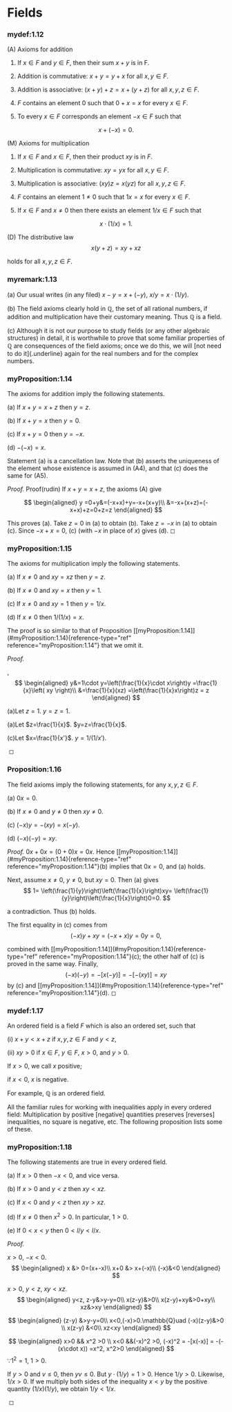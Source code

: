 # Fields


### mydef:1.12 


\(A\) Axioms for addition

1.  If $x\in F$ and $y \in F$, then their sum $x + y$ is in F.

2.  Addition is commutative: $x + y=y+ x$ for all $x, y \in F$.

3.  Addition is associative: $(x+ y)+z = x + (y+ z)$ for all
    $x, y, z \in F$.

4.  $F$ contains an element $0$ such that $0 + x = x$ for every
    $x \in F$.

5.  To every $x\in F$ corresponds an element $-x\in F$ such that


$$
x+(-x)=0.
$$


\(M\) Axioms for multiplication

1.  If $x\in F$ and $x\in F$, then their product $xy$ is in $F$.

2.  Multiplication is commutative: $xy = yx$ for all $x, y \in  F$.

3.  Multiplication is associative: $(xy)z = x(yz)$ for all
    $x, y, z \in  F$.

4.  $F$ contains an element $1 \neq 0$ such that $1x = x$ for every
    $x \in F$.

5.  If $x \in F$ and $x \neq 0$ then there exists an element $1/x \in F$
    such that


$$
x\cdot(1/x)=1.
$$


\(D\) The distributive law 
$$
x(y+z)=xy+ xz
$$


holds for all $x, y, z \in F$.



### myremark:1.13 


(a) Our usual writes (in any filed) $x-y = x+(-y)$, $x/y=x\cdot (1/y)$.

(b) The field axioms clearly hold in $\mathbb{Q}$, the set of all rational
    numbers, if addition and multiplication have their customary
    meaning. Thus $\mathbb{Q}$ is a field.

(c) Although it is not our purpose to study fields (or any other
    algebraic structures) in detail, it is worthwhile to prove that some
    familiar properties of $\mathbb{Q}$ are consequences of the field axioms;
    once we do this, we will [not need to do it]{.underline} again for
    the real numbers and for the complex numbers.



### myProposition:1.14 
 The axioms for
addition imply the following statements.

(a) If $x+y=x+z$ then $y=z$.

(b) If $x+y=x$ then $y=0$.

(c) If $x+y=0$ then $y= -x$.

(d) $-(-x)=x$.


Statement (a) is a cancellation law. Note that (b) asserts the
uniqueness of the element whose existence is assumed in (A4), and that
(c) does the same for (A5).


*Proof.* Proof(rudin) If $x + y =x + z$, the axioms (A) give

$$
\begin{aligned}
        y =0+y&=(-x+x)+y=-x+(x+y)\\ 
        &=-x+(x+z)=(-x+x)+z=0+z=z
    \end{aligned}
$$


This proves (a). Take $z = 0$ in (a) to obtain (b). Take $z= -x$ in (a)
to obtain (c). Since $-x + x = 0$, (c) (with $-x$ in place of $x$) gives
(d). ◻



### myProposition:1.15 
 The axioms for
multiplication imply the following statements.

(a) If $x\neq0$ and $xy=xz$ then $y=z$.

(b) If $x\neq0$ and $xy=x$ then $y=1$.

(c) If $x\neq0$ and $xy=1$ then $y=1/x$.

(d) If $x\neq0$ then $1/(1/x) = x$.


The proof is so similar to that of Proposition
\[\[myProposition:1.14\]](#myProposition:1.14){reference-type="ref"
reference="myProposition:1.14"} that we omit it.


*Proof.*


, 
$$
\begin{aligned}
            y&=1\cdot y=\left(\frac{1}{x}\cdot x\right)y =\frac{1}{x}\left( xy \right)\\ 
            &=\frac{1}{x}(xz) =\left(\frac{1}{x}x\right)z = z
        \end{aligned}
$$


(a)Let $z=1$. $y=z=1$.

(a)Let $z=\frac{1}{x}$. $y=z=\frac{1}{x}$.

(c)Let $x=\frac{1}{x'}$. $y=1/(1/x')$.


 ◻



### Proposition:1.16 
 The field axioms imply
the following statements, for any $x, y, z \in F$.

(a) $0x=0$.

(b) If $x\neq 0$ and $y\neq 0$ then $xy\neq 0$.

(c) $(-x)y=-(xy)=x(-y)$.

(d) $(-x)(-y)=xy$.



*Proof.* $0x+0x=(0+0)x=0x$. Hence
\[\[myProposition:1.14\]](#myProposition:1.14){reference-type="ref"
reference="myProposition:1.14"}(b) implies that $0x=0$, and (a) holds.

Next, assume $x \neq 0$, $y \neq 0$, but $xy =0$. Then (a) gives 
$$
1=
        \left(\frac{1}{y}\right)\left(\frac{1}{x}\right)xy=
        \left(\frac{1}{y}\right)\left(\frac{1}{x}\right)0=0.
$$


a contradiction. Thus (b) holds.

The first equality in (c) comes from 
$$
(-x)y +xy=(-x+x)y=0y=0,
$$


combined with
\[\[myProposition:1.14\]](#myProposition:1.14){reference-type="ref"
reference="myProposition:1.14"}(c); the other half of (c) is proved in
the same way. 
Finally, 
$$
(-x)(-y)=-[x(-y)]=-[-(xy)]=xy
$$
 by (c) and
\[\[myProposition:1.14\]](#myProposition:1.14){reference-type="ref"
reference="myProposition:1.14"}(d). ◻



### mydef:1.17 
 An ordered field is a field $F$ which
is also an ordered set, such that

(i) $x+y<x+z$ if $x,y,z\in F$ and $y<z$,

(ii) $xy>0$ if $x\in F$, $y\in F$, $x>0$, and $y>0$.


If $x > 0$, we call $x$ positive;

if $x < 0$, $x$ is negative.

For example, $\mathbb{Q}$ is an ordered field.

All the familiar rules for working with inequalities apply in every
ordered field: Multiplication by positive \[negative\] quantities
preserves \[reverses\] inequalities, no square is negative, etc. The
following proposition lists some of these.


### myProposition:1.18 
 The following
statements are true in every ordered field.

(a) If $x>0$ then $-x <0$, and vice versa.

(b) If $x>0$ and $y<z$ then $xy <xz$.

(c) If $x<0$ and $y<z$ then $xy> xz$.

(d) If $x \neq 0$ then $x^2 > 0$. In particular, $1 > 0$.

(e) If $0<x<y$ then $0<l/y<l/x$.



*Proof.*


$x>0$, $-x<0$. 
$$
\begin{aligned}
        x   &> 0=(x+-x)\\ 
        x+0 &> x+(-x)\\ 
        (-x)&<0
    \end{aligned}
$$


$x>0$, $y<z$, $xy<xz$. 
$$
\begin{aligned}
        y<z, z-y&>y-y=0\\ 
        x(z-y)&>0\\ 
        x(z-y)+xy&>0+xy\\ 
        xz&>xy
    \end{aligned}
$$



$$
\begin{aligned}
        (z-y) &>y-y=0\\ 
        x<0,(-x)>0.\mathbb{Q}uad (-x)(z-y)&>0 \\ 
        x(z-y) &<0\\ 
        xz<xy    
    \end{aligned}
$$



$$
\begin{aligned}
        x>0  && x^2    >0  \\ 
        x<0  &&(-x)^2 >0, (-x)^2 = -[x(-x)] = -(-(x\cdot x)) =x^2, x^2>0
    \end{aligned}
$$
 $\because 1^2=1$, $1>0$.

If $y>0$ and $v \leq 0$, then $yv \leq 0$. But $y \cdot (1/y)=1>0$.
Hence $1/y > 0$. Likewise, $1/x > 0$. If we multiply both sides of the
inequality $x <y$ by the positive quantity $(1/x)(1/y)$, we obtain
$1/y <1/x$.


 ◻


